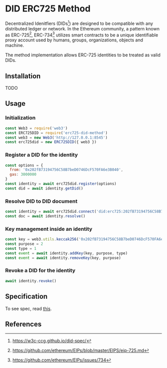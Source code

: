 # DID ERC725 Method
Decentralized Idenitfiers (DIDs[^1]) are designed to be compatible with any distributed ledger or network. In the Ethereum community, a pattern known as ERC-725[^2], ERC-734[^3] utilizes smart contracts to be a unique identifiable proxy account used by humans, groups, organizations, objects and machine.

The method implementation allows ERC-725 identities to be treated as valid DIDs.

## Installation
TODO

## Usage
### Initialization
```js
const Web3 = require('web3')
const ERC725DID = require('erc725-did-method')
const web3 = new Web3('http://127.0.0.1:8545')
const erc725did = new ERC725DID({ web3 })
```

### Register a DID for the identity
```js
const options = {
  from: '0x202fB73194756C58B7beD0746DcF570FA6e3B040',
  gas: 3000000
}
const identity = await erc725did.register(options)
const did = await identity.getDid()
```

### Resolve DID to DID document
```js
const identity = await erc725did.connect('did:erc725:202fB73194756C58B7beD0746DcF570FA6e3B040')
const doc = await identity.resolve()
```

### Key management inside an identity
```js
const key = web3.utils.keccak256('0x202fB73194756C58B7beD0746DcF570FA6e3B040')
const purpose = 2
const type = 1
const event = await identity.addKey(key, purpose, type)
const event = await identity.removeKey(key, purpose)
```

### Revoke a DID for the identity
```js
await identity.revoke()
```

## Specification
To see spec, read [this](./doc/DID_Method_Spec.md).

## References
[^1]: https://w3c-ccg.github.io/did-spec/
[^2]: https://github.com/ethereum/EIPs/blob/master/EIPS/eip-725.md
[^3]: https://github.com/ethereum/EIPs/issues/734
